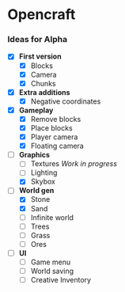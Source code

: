 # Opencraft


### Ideas for Alpha

- [x] **First version**
  - [x] Blocks
  - [x] Camera
  - [x] Chunks

- [x] **Extra additions**
  - [x] Negative coordinates

- [x] **Gameplay**
  - [x] Remove blocks
  - [x] Place blocks
  - [x] Player camera
  - [x] Floating camera 

- [ ] **Graphics**
  - [ ] Textures *Work in progress*
  - [ ] Lighting
  - [x] Skybox

- [ ] **World gen**
  - [x] Stone
  - [x] Sand
  - [ ] Infinite world
  - [ ] Trees
  - [ ] Grass
  - [ ] Ores

- [ ] **UI**
  - [ ] Game menu
  - [ ] World saving
  - [ ] Creative Inventory  
